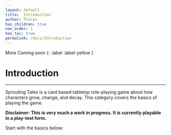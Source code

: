 ```yaml
---
layout: default
title:  Introduction
author: Plerps
has_children: true
nav_order: 1
has_toc: true
permalink: /docs/Introduction
---
```


<div markdown="1">
More Coming soon
{: .label .label-yellow }
</div>

# Introduction

---

Sprouting Tales is a card based tabletop role-playing game about how characters grow, change, and decay. This category covers the basics of playing the game. 

**Disclaimer: This is very much a work in progress. It is currently playable in a play-test form.**

Start with the basics below:

